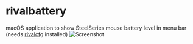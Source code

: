 # rivalbattery
macOS application to show SteelSeries mouse battery level in menu bar (needs [rivalcfg](https://github.com/flozz/rivalcfg) installed)
![Screenshot](screenshot.png)
